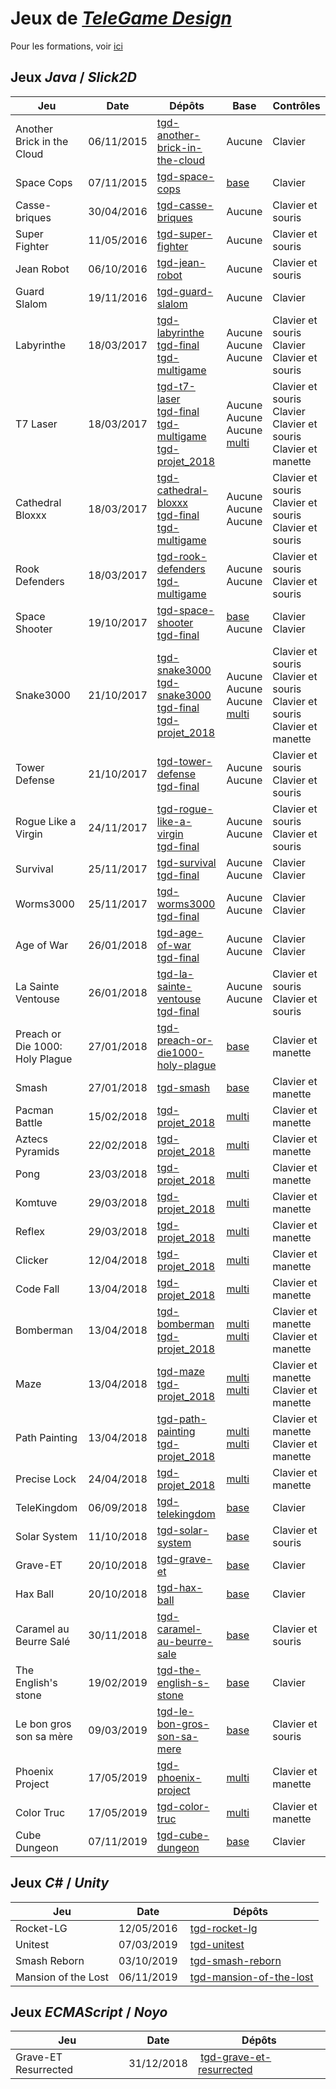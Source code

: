 # Jeux de [*TeleGame Design*](https://telegd.github.io/)

Pour les formations, voir [ici](https://github.com/TeleGD/formations)

## Jeux *Java* / *Slick2D*

| Jeu | Date | Dépôts | Base | Contrôles |
| - | - | - | - | - |
| Another Brick in the Cloud | 06/11/2015 | [tgd-another-brick-in-the-cloud][another-brick-in-the-cloud-0] | Aucune | Clavier |
| Space Cops | 07/11/2015 | [tgd-space-cops][space-cops-0] | [base][base] | Clavier |
| Casse-briques | 30/04/2016 | [tgd-casse-briques][casse-briques-0] | Aucune | Clavier et souris |
| Super Fighter | 11/05/2016 | [tgd-super-fighter][super-fighter-0] | Aucune | Clavier et souris |
| Jean Robot | 06/10/2016 | [tgd-jean-robot][jean-robot-0] | Aucune | Clavier et souris |
| Guard Slalom | 19/11/2016 | [tgd-guard-slalom][guard-slalom-0] | Aucune | Clavier |
| Labyrinthe | 18/03/2017 | [tgd-labyrinthe][labyrinthe-0]<br/>[tgd-final][labyrinthe-1]<br/>[tgd-multigame][labyrinthe-2] | Aucune<br/>Aucune<br/>Aucune | Clavier et souris<br/>Clavier<br/>Clavier et souris |
| T7 Laser | 18/03/2017 | [tgd-t7-laser][t7-laser-0]<br/>[tgd-final][t7-laser-1]<br/>[tgd-multigame][t7-laser-2]<br/>[tgd-projet_2018][t7-laser-3] | Aucune<br/>Aucune<br/>Aucune<br/>[multi][multi] | Clavier et souris<br/>Clavier<br/>Clavier et souris<br/>Clavier et manette |
| Cathedral Bloxxx | 18/03/2017 | [tgd-cathedral-bloxxx][cathedral-bloxxx-0]<br/>[tgd-final][cathedral-bloxxx-1]<br/>[tgd-multigame][cathedral-bloxxx-2] | Aucune<br/>Aucune<br/>Aucune | Clavier et souris<br/>Clavier et souris<br/>Clavier et souris |
| Rook Defenders | 18/03/2017 | [tgd-rook-defenders][rook-defenders-0]<br/>[tgd-multigame][rook-defenders-1] | Aucune<br/>Aucune | Clavier et souris<br/>Clavier et souris |
| Space Shooter | 19/10/2017 | [tgd-space-shooter][space-shooter-0]<br/>[tgd-final][space-shooter-1] | [base][base]<br/>Aucune | Clavier<br/>Clavier |
| Snake3000 | 21/10/2017 | [tgd-snake3000][snake3000-0]<br/>[tgd-snake3000][snake3000-1]<br/>[tgd-final][snake3000-2]<br/>[tgd-projet_2018][snake3000-3] | Aucune<br/>Aucune<br/>Aucune<br/>[multi][multi] | Clavier et souris<br/>Clavier et souris<br/>Clavier et souris<br/>Clavier et manette |
| Tower Defense | 21/10/2017 | [tgd-tower-defense][tower-defense-0]<br/>[tgd-final][tower-defense-1] | Aucune<br/>Aucune | Clavier et souris<br/>Clavier et souris |
| Rogue Like a Virgin | 24/11/2017 | [tgd-rogue-like-a-virgin][rogue-like-a-virgin-0]<br/>[tgd-final][rogue-like-a-virgin-1] | Aucune<br/>Aucune | Clavier et souris<br/>Clavier et souris |
| Survival | 25/11/2017 | [tgd-survival][survival-0]<br/>[tgd-final][survival-1] | Aucune<br/>Aucune | Clavier<br/>Clavier |
| Worms3000 | 25/11/2017 | [tgd-worms3000][worms3000-0]<br/>[tgd-final][worms3000-1] | Aucune<br/>Aucune | Clavier<br/>Clavier |
| Age of War | 26/01/2018 | [tgd-age-of-war][age-of-war-0]<br/>[tgd-final][age-of-war-1] | Aucune<br/>Aucune | Clavier<br/>Clavier |
| La Sainte Ventouse | 26/01/2018 | [tgd-la-sainte-ventouse][la-sainte-ventouse-0]<br/>[tgd-final][la-sainte-ventouse-1] | Aucune<br/>Aucune | Clavier et souris<br/>Clavier et souris |
| Preach or Die 1000: Holy Plague | 27/01/2018 | [tgd-preach-or-die1000-holy-plague][preach-or-die1000-holy-plague-0] | [base][base] | Clavier et manette |
| Smash | 27/01/2018 | [tgd-smash][smash-0] | [base][base] | Clavier et manette |
| Pacman Battle | 15/02/2018 | [tgd-projet_2018][pacman-battle-0] | [multi][multi] | Clavier et manette |
| Aztecs Pyramids | 22/02/2018 | [tgd-projet_2018][aztecs-pyramids-0] | [multi][multi] | Clavier et manette |
| Pong | 23/03/2018 | [tgd-projet_2018][pong-0] | [multi][multi] | Clavier et manette |
| Komtuve | 29/03/2018 | [tgd-projet_2018][komtuve-0] | [multi][multi] | Clavier et manette |
| Reflex | 29/03/2018 | [tgd-projet_2018][reflex-0] | [multi][multi] | Clavier et manette |
| Clicker | 12/04/2018 | [tgd-projet_2018][clicker-0] | [multi][multi] | Clavier et manette |
| Code Fall | 13/04/2018 | [tgd-projet_2018][code-fall-0] | [multi][multi] | Clavier et manette |
| Bomberman | 13/04/2018 | [tgd-bomberman][bomberman-0]<br/>[tgd-projet_2018][bomberman-1] | [multi][multi]<br/>[multi][multi] | Clavier et manette<br/>Clavier et manette |
| Maze | 13/04/2018 | [tgd-maze][maze-0]<br/>[tgd-projet_2018][maze-1] | [multi][multi]<br/>[multi][multi] | Clavier et manette<br/>Clavier et manette |
| Path Painting | 13/04/2018 | [tgd-path-painting][path-painting-0]<br/>[tgd-projet_2018][path-painting-1] | [multi][multi]<br/>[multi][multi] | Clavier et manette<br/>Clavier et manette |
| Precise Lock | 24/04/2018 | [tgd-projet_2018][precise-lock-0] | [multi][multi] | Clavier et manette |
| TeleKingdom | 06/09/2018 | [tgd-telekingdom][telekingdom-0] | [base][base] | Clavier |
| Solar System | 11/10/2018 | [tgd-solar-system][solar-system-0] | [base][base] | Clavier et souris |
| Grave-ET | 20/10/2018 | [tgd-grave-et][grave-et-0] | [base][base] | Clavier |
| Hax Ball | 20/10/2018 | [tgd-hax-ball][hax-ball-0] | [base][base] | Clavier |
| Caramel au Beurre Salé | 30/11/2018 | [tgd-caramel-au-beurre-sale][caramel-au-beurre-sale-0] | [base][base] | Clavier et souris |
| The English's stone | 19/02/2019 | [tgd-the-english-s-stone][the-english-s-stone-0] | [base][base] | Clavier |
| Le bon gros son sa mère | 09/03/2019 | [tgd-le-bon-gros-son-sa-mere][le-bon-gros-son-sa-mere-0] | [base][base] | Clavier et souris |
| Phoenix Project | 17/05/2019 | [tgd-phoenix-project][phoenix-project-0] | [multi][multi] | Clavier et manette |
| Color Truc | 17/05/2019 | [tgd-color-truc][color-truc-0] | [multi][multi] | Clavier et manette |
| Cube Dungeon | 07/11/2019 | [tgd-cube-dungeon][cube-dungeon-0] | [base][base] | Clavier |

## Jeux *C#* / *Unity*

| Jeu | Date | Dépôts |
| - | - | - |
| Rocket-LG | 12/05/2016 | [tgd-rocket-lg][rocket-lg-0] |
| Unitest | 07/03/2019 | [tgd-unitest][unitest-0] |
| Smash Reborn | 03/10/2019 | [tgd-smash-reborn][smash-reborn-0] |
| Mansion of the Lost | 06/11/2019 | [tgd-mansion-of-the-lost][mansion-of-the-lost-0] |

## Jeux *ECMAScript* / *Noyo*

| Jeu | Date | Dépôts |
| - | - | - |
| Grave-ET Resurrected | 31/12/2018 | [tgd-grave-et-resurrected][tgd-grave-et-resurrected-0] |


[another-brick-in-the-cloud-0]: https://github.com/TeleGD/tgd-another-brick-in-the-cloud/tree/master/src/fr
[space-cops-0]: https://github.com/TeleGD/tgd-space-cops/tree/master/src/spaceCops
[casse-briques-0]: https://github.com/TeleGD/tgd-casse-briques/tree/master/src/fr
[super-fighter-0]: https://github.com/TeleGD/tgd-super-fighter/tree/master/src/fr
[jean-robot-0]: https://github.com/TeleGD/tgd-jean-robot/tree/master/src/fr
[guard-slalom-0]: https://github.com/TeleGD/tgd-guard-slalom/tree/master/src/fr
[labyrinthe-0]: https://github.com/TeleGD/tgd-labyrinthe/tree/master/src/games/labyrinthe
[labyrinthe-1]: https://github.com/TeleGD/tgd-final/tree/master/src/games/Labyrinthe
[labyrinthe-2]: https://github.com/TeleGD/tgd-multigame/tree/master/src/game1
[t7-laser-0]: https://github.com/TeleGD/tgd-t7-laser/tree/master/src/games/t7Laser
[t7-laser-1]: https://github.com/TeleGD/tgd-final/tree/master/src/games/T7Laser
[t7-laser-2]: https://github.com/TeleGD/tgd-multigame/tree/master/src/game2
[t7-laser-3]: https://github.com/TeleGD/tgd-projet_2018/tree/master/src/games/t7Laser
[cathedral-bloxxx-0]: https://github.com/TeleGD/tgd-cathedral-bloxxx/tree/master/src/games/cathedralBloxxx
[cathedral-bloxxx-1]: https://github.com/TeleGD/tgd-final/tree/master/src/games/CathedralBloxxx
[cathedral-bloxxx-2]: https://github.com/TeleGD/tgd-multigame/tree/master/src/game3
[rook-defenders-0]: https://github.com/TeleGD/tgd-rook-defenders/tree/master/src/games/rookDefenders
[rook-defenders-1]: https://github.com/TeleGD/tgd-multigame/tree/master/src/game4
[space-shooter-0]: https://github.com/TeleGD/tgd-space-shooter/tree/master/src/games/spaceShooter
[space-shooter-1]: https://github.com/TeleGD/tgd-final/tree/master/src/games/SpaceShooter
[snake3000-0]: https://github.com/TeleGD/tgd-snake3000/tree/master/src/games/snake3000
[snake3000-1]: https://github.com/TeleGD/tgd-snake3000/tree/master/src/games/snake3001
[snake3000-2]: https://github.com/TeleGD/tgd-final/tree/master/src/games/Snake
[snake3000-3]: https://github.com/TeleGD/tgd-projet_2018/tree/master/src/games/snake
[tower-defense-0]: https://github.com/TeleGD/tgd-tower-defense/tree/master/src/games/towerDefense
[tower-defense-1]: https://github.com/TeleGD/tgd-final/tree/master/src/games/TowerDefense
[rogue-like-a-virgin-0]: https://github.com/TeleGD/tgd-rogue-like-a-virgin/tree/master/src/games/rogueLikeAVirgin
[rogue-like-a-virgin-1]: https://github.com/TeleGD/tgd-final/tree/master/src/games/RogueLikeAVirgin
[survival-0]: https://github.com/TeleGD/tgd-survival/tree/master/src/games/survival
[survival-1]: https://github.com/TeleGD/tgd-final/tree/master/src/games/Survival
[worms3000-0]: https://github.com/TeleGD/tgd-worms3000/tree/master/src/games/worms3000
[worms3000-1]: https://github.com/TeleGD/tgd-final/tree/master/src/games/Worms3000
[age-of-war-0]: https://github.com/TeleGD/tgd-age-of-war/tree/master/src/games/ageOfWar
[age-of-war-1]: https://github.com/TeleGD/tgd-final/tree/master/src/games/AgeOfWar
[la-sainte-ventouse-0]: https://github.com/TeleGD/tgd-la-sainte-ventouse/tree/master/src/games/laSainteVentouse
[la-sainte-ventouse-1]: https://github.com/TeleGD/tgd-final/tree/master/src/games/LaSainteVentouse
[preach-or-die1000-holy-plague-0]: https://github.com/TeleGD/tgd-preach-or-die1000-holy-plague/tree/master/src/games/preachOrDie1000HolyPlague
[smash-0]: https://github.com/TeleGD/tgd-smash/tree/master/src/smash
[pacman-battle-0]: https://github.com/TeleGD/tgd-projet_2018/tree/master/src/games/battle
[aztecs-pyramids-0]: https://github.com/TeleGD/tgd-projet_2018/tree/master/src/games/aztecPyramids
[pong-0]: https://github.com/TeleGD/tgd-projet_2018/tree/master/src/games/pong
[komtuve-0]: https://github.com/TeleGD/tgd-projet_2018/tree/master/src/games/komtuve
[reflex-0]: https://github.com/TeleGD/tgd-projet_2018/tree/master/src/games/reflex
[clicker-0]: https://github.com/TeleGD/tgd-projet_2018/tree/master/src/games/clicker
[code-fall-0]: https://github.com/TeleGD/tgd-projet_2018/tree/master/src/games/codeFall
[bomberman-0]: https://github.com/TeleGD/tgd-bomberman/tree/master/src/games/bomberman
[bomberman-1]: https://github.com/TeleGD/tgd-projet_2018/tree/master/src/games/bomberman
[maze-0]: https://github.com/TeleGD/tgd-maze/tree/master/src/games/maze
[maze-1]: https://github.com/TeleGD/tgd-projet_2018/tree/master/src/games/maze
[path-painting-0]: https://github.com/TeleGD/tgd-path-painting/tree/master/src/games/pathPainting
[path-painting-1]: https://github.com/TeleGD/tgd-projet_2018/tree/master/src/games/pathPainting
[precise-lock-0]: https://github.com/TeleGD/tgd-projet_2018/tree/master/src/games/preciseLock
[telekingdom-0]: https://github.com/TeleGD/tgd-telekingdom/tree/master/src/telekingdom
[solar-system-0]: https://github.com/TeleGD/tgd-solar-system/tree/master/src/solar_system
[grave-et-0]: https://github.com/TeleGD/tgd-grave-et/tree/master/src/graveEt
[hax-ball-0]: https://github.com/TeleGD/tgd-hax-ball/tree/master/src/haxBall
[caramel-au-beurre-sale-0]: https://github.com/TeleGD/tgd-caramel-au-beurre-sale/tree/master/src/waterSymbol
[the-english-s-stone-0]: https://github.com/TeleGD/tgd-the-english-s-stone/tree/master/src/theEnglishSStone
[le-bon-gros-son-sa-mere-0]: https://github.com/TeleGD/tgd-le-bon-gros-son-sa-mere/tree/master/src/leBonGrosSonSaMere
[phoenix-project-0]: https://github.com/TeleGD/tgd-phoenix-project/tree/master/src/games/phoenixProject
[color-truc-0]: https://github.com/TeleGD/tgd-color-truc/tree/master/src/games/colorTruc
[cube-dungeon-0]: https://github.com/TeleGD/tgd-cube-dungeon/tree/master/src/games/cubeDungeon

[base]: https://github.com/TeleGD/base
[multi]: https://github.com/TeleGD/multi
[uni]: https://github.com/TeleGD/uni

[rocket-lg-0]: https://github.com/TeleGD/tgd-rocket-lg
[unitest-0]: https://github.com/TeleGD/tgd-unitest
[smash-reborn-0]: https://github.com/TeleGD/tgd-smash-reborn
[mansion-of-the-lost-0]: https://github.com/TeleGD/tgd-mansion-of-the-lost

[tgd-grave-et-resurrected-0]: https://github.com/TeleGD/tgd-grave-et-resurrected

